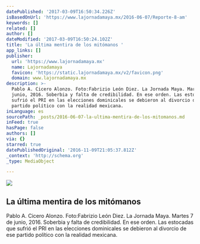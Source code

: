 ```yaml
---
datePublished: '2017-03-09T16:50:34.226Z'
isBasedOnUrl: 'https://www.lajornadamaya.mx/2016-06-07/Reporte-8-am'
keywords: []
related: []
author: []
dateModified: '2017-03-09T16:50:24.102Z'
title: 'La última mentira de los mitómanos '
app_links: []
publisher:
  url: 'https://www.lajornadamaya.mx'
  name: Lajornadamaya
  favicon: 'https://static.lajornadamaya.mx/v2/favicon.png'
  domain: www.lajornadamaya.mx
description: >-
  Pablo A. Cicero Alonzo. Foto:Fabrizio León Diez. La Jornada Maya. Martes 7 de
  junio, 2016. Soberbia y falta de credibilidad. En ese orden. Las estocadas que
  sufrió el PRI en las elecciones dominicales se debieron al divorcio de ese
  partido político con la realidad mexicana.
inLanguage: es
sourcePath: _posts/2016-06-07-la-ultima-mentira-de-los-mitomanos.md
inFeed: true
hasPage: false
authors: []
via: {}
starred: true
datePublishedOriginal: '2016-11-09T21:05:37.812Z'
_context: 'http://schema.org'
_type: MediaObject

---
```

<article style=""><img src="https://s3-us-west-2.amazonaws.com/the-grid-img/p/8b974b4437fedd04f42958f7947950353cb71368.jpg" /><h1>La última mentira de los mitómanos </h1><p>Pablo A. Cicero Alonzo. Foto:Fabrizio León Diez. La Jornada Maya. Martes 7 de junio, 2016. Soberbia y falta de credibilidad. En ese orden. Las estocadas que sufrió el PRI en las elecciones dominicales se debieron al divorcio de ese partido político con la realidad mexicana.</p></article>